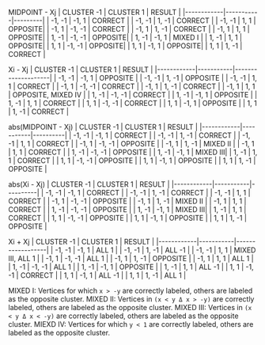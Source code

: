 MIDPOINT - Xj
| CLUSTER -1 | CLUSTER 1 | RESULT  |
|------------|-----------|---------|
| -1, -1     | -1, 1     | CORRECT |
| -1, -1     | 1, -1     | CORRECT |
| -1, -1     | 1, 1      | OPPOSITE|
| -1, 1      | -1, -1    | CORRECT |
| -1, 1      | 1, -1     | CORRECT |
| -1, 1      | 1, 1      | OPPOSITE|
| 1, -1      | -1, -1    | OPPOSITE|
| 1, -1      | -1, 1     | MIXED I | 
| 1, -1      | 1, 1      | OPPOSITE|
| 1, 1       | -1, -1    | OPPOSITE|
| 1, 1       | -1, 1     | OPPOSITE|
| 1, 1       | 1, -1     | CORRECT |

Xi - Xj
| CLUSTER -1 | CLUSTER 1 | RESULT             |
|------------|-----------|--------------------|
| -1, -1     | -1, 1     | OPPOSITE           |
| -1, -1     | 1, -1     | OPPOSITE           |
| -1, -1     | 1, 1      | CORRECT            |
| -1, 1      | -1, -1    | CORRECT            |
| -1, 1      | 1, -1     | CORRECT            |
| -1, 1      | 1, 1      | OPPOSITE, MIXED IV |
| 1, -1      | -1, -1    | CORRECT            |
| 1, -1      | -1, 1     | OPPOSITE           |
| 1, -1      | 1, 1      | CORRECT            |
| 1, 1       | -1, -1    | CORRECT            |
| 1, 1       | -1, 1     | OPPOSITE           |
| 1, 1       | 1, -1     | CORRECT            |

abs(MIDPOINT - Xj)
| CLUSTER -1 | CLUSTER 1 | RESULT   |
|------------|-----------|----------|
| -1, -1     | -1, 1     | CORRECT  |
| -1, -1     | 1, -1     | CORRECT  |
| -1, -1     | 1, 1      | CORRECT  |
| -1, 1      | -1, -1    | OPPOSITE |
| -1, 1      | 1, -1     | MIXED II |
| -1, 1      | 1, 1      | CORRECT  |
| 1, -1      | -1, -1    | OPPOSITE |
| 1, -1      | -1, 1     | MIXED III|
| 1, -1      | 1, 1      | CORRECT  |
| 1, 1       | -1, -1    | OPPOSITE |
| 1, 1       | -1, 1     | OPPOSITE |
| 1, 1       | 1, -1     | OPPOSITE |

abs(Xi - Xj)
| CLUSTER -1 | CLUSTER 1 | RESULT   |
|------------|-----------|----------|
| -1, -1     | -1, 1     | CORRECT  |
| -1, -1     | 1, -1     | CORRECT  |
| -1, -1     | 1, 1      | CORRECT  |
| -1, 1      | -1, -1    | OPPOSITE |
| -1, 1      | 1, -1     | MIXED II |
| -1, 1      | 1, 1      | CORRECT  |
| 1, -1      | -1, -1    | OPPOSITE |
| 1, -1      | -1, 1     | MIXED III|
| 1, -1      | 1, 1      | CORRECT  |
| 1, 1       | -1, -1    | OPPOSITE |
| 1, 1       | -1, 1     | OPPOSITE |
| 1, 1       | 1, -1     | OPPOSITE |

Xi + Xj
| CLUSTER -1 | CLUSTER 1 | RESULT           |
|------------|-----------|------------------|
| -1, -1     | -1, 1     | ALL 1            |
| -1, -1     | 1, -1     | ALL -1           |
| -1, -1     | 1, 1      | MIXED III, ALL 1 |
| -1, 1      | -1, -1    | ALL 1            |
| -1, 1      | 1, -1     | OPPOSITE         |
| -1, 1      | 1, 1      | ALL 1            |
| 1, -1      | -1, -1    | ALL 1            |
| 1, -1      | -1, 1     | OPPOSITE         |
| 1, -1      | 1, 1      | ALL -1           |
| 1, 1       | -1, -1    | CORRECT          |
| 1, 1       | -1, 1     | ALL -1           |
| 1, 1       | 1, -1     | ALL 1            |

MIXED I: Vertices for which `x > -y` are correctly labeled, others are labeled as the opposite cluster.
MIXED II: Vertices in `(x < y Δ x > -y)` are correctly labeled, others are labeled as the opposite cluster.
MIXED III: Vertices in `(x < y Δ x < -y)` are correctly labeled, others are labeled as the opposite cluster.
MIEXD IV: Vertices for which `y < 1` are correctly labeled, others are labeled as the opposite cluster.